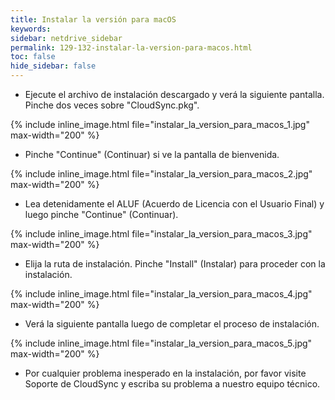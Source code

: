 ```yaml
---
title: Instalar la versión para macOS
keywords:
sidebar: netdrive_sidebar
permalink: 129-132-instalar-la-version-para-macos.html
toc: false
hide_sidebar: false
---
```


- Ejecute el archivo de instalación descargado y verá la siguiente pantalla. Pinche dos veces sobre "CloudSync.pkg". 


{% include inline_image.html file="instalar_la_version_para_macos_1.jpg" max-width="200" %}


- Pinche "Continue" (Continuar) si ve la pantalla de bienvenida.

    
{% include inline_image.html file="instalar_la_version_para_macos_2.jpg" max-width="200" %}


- Lea detenidamente el ALUF (Acuerdo de Licencia con el Usuario Final) y luego pinche "Continue" (Continuar). 


{% include inline_image.html file="instalar_la_version_para_macos_3.jpg" max-width="200" %}


- Elija la ruta de instalación. Pinche "Install" (Instalar) para proceder con la instalación.


{% include inline_image.html file="instalar_la_version_para_macos_4.jpg" max-width="200" %}


- Verá la siguiente pantalla luego de completar el proceso de instalación.
 

{% include inline_image.html file="instalar_la_version_para_macos_5.jpg" max-width="200" %}


* Por cualquier problema inesperado en la instalación, por favor visite Soporte de CloudSync y escriba su problema a nuestro equipo técnico.

